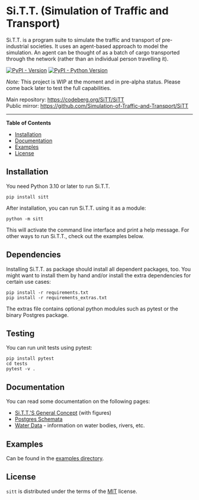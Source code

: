 # Si.T.T. (Simulation of Traffic and Transport)

Si.T.T. is a program suite to simulate the traffic and transport of pre-industrial societies. It uses an agent-based
approach to model the simulation. An agent can be thought of as a batch of cargo transported through the network
(rather than an individual person travelling it).

[![PyPI - Version](https://img.shields.io/pypi/v/sitt.svg)](https://pypi.org/project/sitt)
[![PyPI - Python Version](https://img.shields.io/pypi/pyversions/sitt.svg)](https://pypi.org/project/sitt)

*Note:* This project is WIP at the moment and in pre-alpha status. Please come back later to test the full capabilities.

Main repository: https://codeberg.org/SiTT/SiTT  
Public mirror: https://github.com/Simulation-of-Traffic-and-Transport/SiTT

-----

**Table of Contents**

- [Installation](#installation)
- [Documentation](#documentation)
- [Examples](#examples)
- [License](#license)

## Installation

You need Python 3.10 or later to run Si.T.T.

```console
pip install sitt
```

After installation, you can run Si.T.T. using it as a module:

```console
python -m sitt
```

This will activate the command line interface and print a help message. For other ways to run Si.T.T., check out the
examples below.

## Dependencies

Installing Si.T.T. as package should install all dependent packages, too. You might want to install them by hand and/or
install the extra dependencies for certain use cases:

```console
pip install -r requirements.txt
pip install -r requirements_extras.txt
```

The extras file contains optional python modules such as pytest or the binary Postgres package.

## Testing

You can run unit tests using pytest:

```console
pip install pytest
cd tests
pytest -v .
```

## Documentation

You can read some documentation on the following pages:

* [Si.T.T.'S General Concept](readmes/concept.md) (with figures)
* [Postgres Schemata](readmes/postgres_schemata.md)
* [Water Data](readmes/water_data.md) - information on water bodies, rivers, etc.

## Examples

Can be found in the [examples directory](examples/README.md).

## License

`sitt` is distributed under the terms of the [MIT](https://spdx.org/licenses/MIT.html) license.

